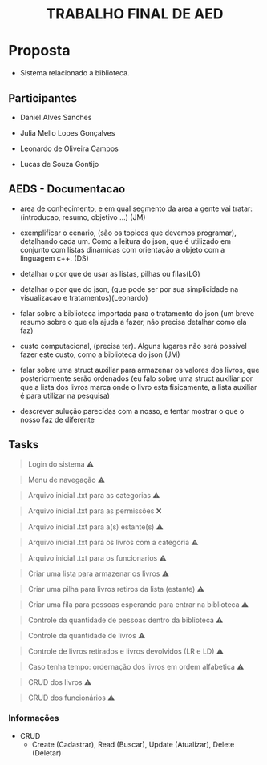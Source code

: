 <h1 align="center">TRABALHO FINAL DE AED</h1>

# Proposta

- Sistema relacionado a biblioteca.

## Participantes

- Daniel Alves Sanches

- Julia Mello Lopes Gonçalves

- Leonardo de Oliveira Campos

- Lucas de Souza Gontijo

## AEDS - Documentacao

- area de conhecimento, e em qual segmento da area a gente vai tratar: (introducao, resumo, objetivo ...) (JM)

- exemplificar o cenario, (são os topicos que devemos programar), detalhando cada um. Como a leitura do json, que é utilizado em conjunto com listas dinamicas com orientação a objeto com a linguagem c++. (DS)

- detalhar o por que de usar as listas, pilhas ou filas(LG)

- detalhar o por que do json, (que pode ser por sua simplicidade na visualizacao e tratamentos)(Leonardo)

- falar sobre a biblioteca importada para o tratamento do json (um breve resumo sobre o que ela ajuda a fazer, não precisa detalhar como ela faz)

- custo computacional, (precisa ter). Alguns lugares não será possivel fazer este custo, como a biblioteca do json (JM)

- falar sobre uma struct auxiliar para armazenar os valores dos livros, que posteriormente serão ordenados (eu falo sobre uma struct auxiliar por que a lista dos livros marca onde o livro esta fisicamente, a lista auxiliar é para utilizar na pesquisa)

- descrever sulução parecidas com a nosso, e tentar mostrar o que o nosso faz de diferente

## Tasks

> Login do sistema :warning:

> Menu de navegação :warning:

> Arquivo inicial .txt para as categorias :warning:

> Arquivo inicial .txt para as permissões :x:

> Arquivo inicial .txt para a(s) estante(s) :warning:

> Arquivo inicial .txt para os livros com a categoria :warning:

> Arquivo inicial .txt para os funcionarios :warning:

> Criar uma lista para armazenar os livros :warning:

> Criar uma pilha para livros retiros da lista (estante) :warning:

> Criar uma fila para pessoas esperando para entrar na biblioteca :warning:

> Controle da quantidade de pessoas dentro da biblioteca :warning:

> Controle da quantidade de livros :warning:

> Controle de livros retirados e livros devolvidos (LR e LD) :warning:

> Caso tenha tempo: ordernação dos livros em ordem alfabetica :warning:

> CRUD dos livros :warning:

> CRUD dos funcionários :warning:

### Informações

- CRUD
  - Create (Cadastrar), Read (Buscar), Update (Atualizar), Delete (Deletar)
